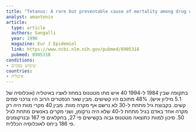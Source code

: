 ```yaml
---
title: "Tetanus: A rare but preventable cause of mortality among drug users and the elderly"
analyst: amantonio
article:
  type: article
  authors: Sangalli
  year: 1996
  magazine: Eur J Epidemiol
  link: https://www.ncbi.nlm.nih.gov/pubmed/8905318
  pubmed: 8905318
conditions:
- שימוש בסמים
countries:
- איטליה
---
```


בתקופה שבין 1984 ל-1994 40 איש מתו מטטנוס במחוז לאציו באיטליה (אוכלוסיה של 5.1 מיליון איש). 48% מתוכם היו קשישים. מבין שאר הנפטרים הרוב היו צרכני סמים קשים. בקבוצת גיל מתחת ל-30 לא נרשם אף מקרה מוות. מבין 40 מקרי מוות היה רק מקרה אחד באדם בגיל מתחת ל-40 שלא היה נרקומן, ושני מקרים באנשים מתחת לגיל 50.
סיכון למוות כתוצאה מטטנוס גבוה בקשישים פי 27, בחקלאים פי 167 ובנרקומנים פי 186 ביחס לאוכלוסיה הכללית.

